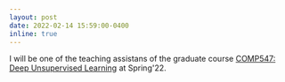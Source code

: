 ```yaml
---
layout: post
date: 2022-02-14 15:59:00-0400
inline: true
---
```


I will be one of the teaching assistans of the graduate course [COMP547: Deep Unsupervised Learning](https://aykuterdem.github.io/classes/comp547/) at Spring'22.
